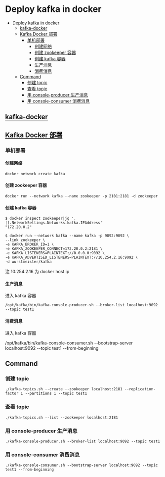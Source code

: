 # Deploy kafka in docker

- [Deploy kafka in docker](#deploy-kafka-in-docker)
  - [kafka-docker](#kafka-docker)
  - [Kafka Docker 部署](#kafka-docker-部署)
    - [单机部署](#单机部署)
      - [创建网络](#创建网络)
      - [创建 zookeeper 容器](#创建-zookeeper-容器)
      - [创建 kafka 容器](#创建-kafka-容器)
      - [生产消息](#生产消息)
      - [消费消息](#消费消息)
  - [Command](#command)
    - [创建 topic](#创建-topic)
    - [查看 topic](#查看-topic)
    - [用 console-producer 生产消息](#用-console-producer-生产消息)
    - [用 console-consumer 消费消息](#用-console-consumer-消费消息)

## [kafka-docker](https://github.com/wurstmeister/kafka-docker)

## [Kafka Docker 部署](https://www.jianshu.com/p/bacc8eb03c4b)

### 单机部署

#### 创建网络

    docker network create kafka

#### 创建 zookeeper 容器

    docker run --network kafka --name zookeeper -p 2181:2181 -d zookeeper 

#### 创建 kafka 容器

    $ docker inspect zookeeper|jq '.[].NetworkSettings.Networks.kafka.IPAddress'
    "172.20.0.2"

    $ docker run --network kafka --name kafka -p 9092:9092 \
    --link zookeeper \
    -e KAFKA_BROKER_ID=1 \
    -e KAFKA_ZOOKEEPER_CONNECT=172.20.0.2:2181 \
    -e KAFKA_LISTENERS=PLAINTEXT://0.0.0.0:9092 \
    -e KAFKA_ADVERTISED_LISTENERS=PLAINTEXT://10.254.2.16:9092 \
    -d wurstmeister/kafka

注 10.254.2.16 为 docker host ip

#### 生产消息

进入 kafka 容器

    /opt/kafka/bin/kafka-console-producer.sh --broker-list localhost:9092 --topic test1

#### 消费消息

进入 kafka 容器

/opt/kafka/bin/kafka-console-consumer.sh --bootstrap-server localhost:9092 --topic test1 --from-beginning

## Command

### 创建 topic

    ./kafka-topics.sh --create --zookeeper localhost:2181 --replication-factor 1 --partitions 1 --topic test1

### 查看 topic

    ./kafka-topics.sh --list --zookeeper localhost:2181

### 用 console-producer 生产消息

    ./kafka-console-producer.sh --broker-list localhost:9092 --topic test1

### 用 console-consumer 消费消息

    ./kafka-console-consumer.sh --bootstrap-server localhost:9092 --topic test1 --from-beginning
